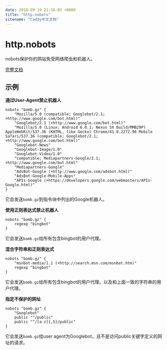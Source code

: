 ```yaml
---
date: 2018-09-19 21:16:03 +0800
title: "http.nobots"
sitename: "Caddy中文文档"
---
```


# http.nobots

nobots保护你的网站免受网络爬虫和机器人。

[完整文档](https://github.com/Xumeiquer/nobots/blob/master/README.md)

## 示例

__通过User-Agent禁止机器人__

```caddy
nobots "bomb.gz" {
    "Mozilla/5.0 (compatible; Googlebot/2.1; +http://www.google.com/bot.html)"
    "Googlebot/2.1 (+http://www.google.com/bot.html)"
    "Mozilla/5.0 (Linux; Android 6.0.1; Nexus 5X Build/MMB29P) AppleWebKit/537.36 (KHTML, like Gecko) Chrome/41.0.2272.96 Mobile Safari/537.36 (compatible; Googlebot/2.1; +http://www.google.com/bot.html)"
    "Googlebot-News"
    "Googlebot-Image/1.0"
    "Googlebot-Video/1.0"
    "compatible; Mediapartners-Google/2.1; +http://www.google.com/bot.html"
    "Mediapartners-Google"
    "AdsBot-Google (+http://www.google.com/adsbot.html)"
    "AdsBot-Google-Mobile-Apps"
    "APIs-Google (+https://developers.google.com/webmasters/APIs-Google.html)"
}
```

它会发送`bomb.gz`到指令块中列出的Google机器人。

__使用正则表达式禁止机器人__

```caddy
nobots "bomb.gz" {
    regexp "bingbot"
}
```

它会发送`bomb.gz`给所有包含bingbot的用户代理。

__混合字符串和正则表达式__

```caddy
nobots "bomb.gz" {
    "msnbot-media/1.1 (+http://search.msn.com/msnbot.htm)"
    regexp "bingbot"
}
```

它会发送`bomb.gz`给所有包含bingbot的用户代理，以及和上面一致的字符串的用户代理。

__指定不保护的网址__

```caddy
nobots "bomb.gz" {
    "Googlebot"
    public "^/public"
    public "^/[a-z]{,5}/public"
}
```

它会发送`bomb.gz`给user agent为Googlebot，且不是访问public关键字定义的网址的请求。
